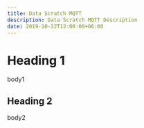 ```yaml
---
title: Data Scratch MQTT
description: Data Scratch MQTT Description
date: 2019-10-22T12:00:00+06:00
---
```


# Heading 1

body1

## Heading 2

body2
